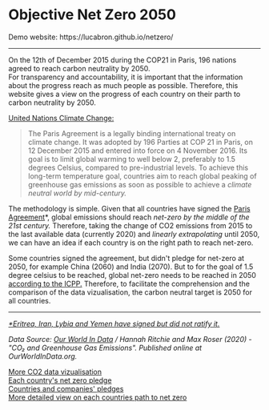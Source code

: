 <h1>Objective Net Zero 2050</h1>
Demo website: https://lucabron.github.io/netzero/
<hr>
<p>On the 12th of December 2015 during the COP21 in Paris, 196 nations agreed to reach carbon neutrality by 2050.</br>
For transparency and accountability, it is important that the information about the progress reach as much people as possible.
Therefore, this website gives a view on the progress of each country on their parth to carbon neutrality by 2050.</p>
<p><a href='https://unfccc.int/process-and-meetings/the-paris-agreement/the-paris-agreement'>United Nations Climate Change:</a></p>
<blockquote>The Paris Agreement is a legally binding international treaty on climate change. It was adopted by 196 Parties at COP 21 in Paris, on 12 December 2015 and entered into force on 4 November 2016.
Its goal is to limit global warming to well below 2, preferably to 1.5 degrees Celsius, compared to pre-industrial levels.
To achieve this long-term temperature goal, countries aim to reach global peaking of greenhouse gas emissions as soon as possible to achieve a <em>climate neutral world by mid-century.</em>
</blockquote>
<p>The methodology is simple. Given that all countries have signed the <a href="https://en.wikipedia.org/wiki/Paris_Agreement">Paris Agreement</a>*,
global emissions should reach <em>net-zero by the middle of the 21st century.</em>
Therefore, taking the change of CO2 emissions from 2015 to the last available data (currently 2020) and <em>linearly extrapolating</em> until 2050,
we can have an idea if each country is on the right path to reach net-zero.</p>
<p>Some countries signed the agreement, but didn't pledge for net-zero at 2050, for example China (2060) and India (2070).
But to for the goal of 1.5 degree celsius to be reached, global net-zero needs to be reached in 2050 <a href="https://www.ipcc.ch/sr15/chapter/spm/">according to the ICPP.</a>
Therefore, to facilitate the comprehension and the comparison of the data vizualisation, the carbon neutral target is 2050 for all countries.</p>
<hr>
<p><i><a href="https://en.wikipedia.org/wiki/List_of_parties_to_the_Paris_Agreement">*Eritrea, Iran, Lybia and Yemen have signed but did not ratify it.</a></i></p>	
<cite>Data Source: <a href='https://github.com/owid/co2-data'>Our World In Data</a> / Hannah Ritchie and Max Roser (2020) - "CO₂ and Greenhouse Gas Emissions". Published online at OurWorldInData.org.</cite>
<p><a href="https://ourworldindata.org/co2-emissions">More CO2 data vizualisation</a><br>
<a href="https://eciu.net/netzerotracker">Each country's net zero pledge</a><br>
<a href="https://zerotracker.net/">Countries and companies' pledges</a><br>
<a href="https://climateactiontracker.org/">More detailed view on each countries path to net zero</a></p>
<!-- Interactive world map data visualization of each country effort toward net-zero emission.
Using Mapbox and GeoJson. Interactive graphs made using bokeh.-->